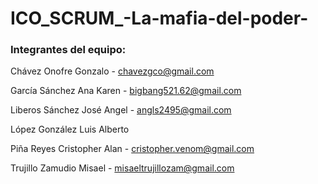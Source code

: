 # ICO_SCRUM_-La-mafia-del-poder-

### Integrantes del equipo:

  Chávez Onofre Gonzalo - chavezgco@gmail.com

  García Sánchez Ana Karen - bigbang521.62@gmail.com

  Liberos Sánchez José Angel - angls2495@gmail.com

  López González Luis Alberto

  Piña Reyes Cristopher Alan - cristopher.venom@gmail.com

  Trujillo Zamudio Misael - misaeltrujillozam@gmail.com
